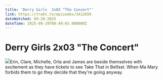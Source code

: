 ```yaml
---
title: 'Derry Girls  2x03 "The Concert"' 
link: https://trakt.tv/episodes/3412659
dateWatched: 09-28-2025
dateTime: 2025-09-29T00:49:03.000000Z
---
```

# Derry Girls  2x03 "The Concert"

![](https://walter-r2.trakt.tv/images/episodes/003/412/659/screenshots/thumb/1d8a292f18.jpg)Erin, Clare, Michelle, Orla and James are beside themselves with excitement as they have tickets to see Take That in Belfast. When Ma Mary forbids them to go they decide that they're going anyway.